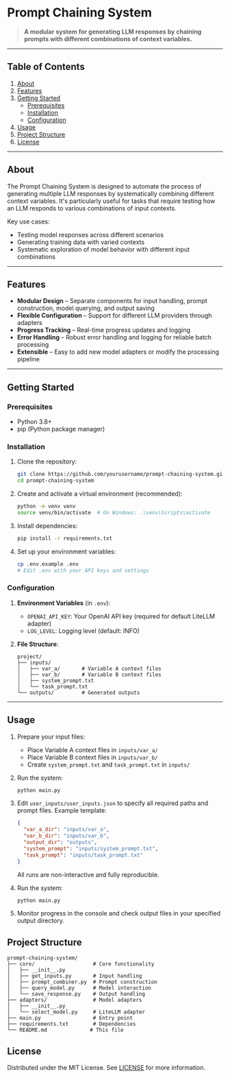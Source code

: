 # Prompt Chaining System

> **A modular system for generating LLM responses by chaining prompts with different combinations of context variables.**

---

## Table of Contents

1. [About](#about)  
2. [Features](#features)  
3. [Getting Started](#getting-started)  
   - [Prerequisites](#prerequisites)  
   - [Installation](#installation)  
   - [Configuration](#configuration)  
4. [Usage](#usage)  
5. [Project Structure](#project-structure)
6. [License](#license)  

---

## About

The Prompt Chaining System is designed to automate the process of generating multiple LLM responses by systematically combining different context variables. It's particularly useful for tasks that require testing how an LLM responds to various combinations of input contexts.

Key use cases:
- Testing model responses across different scenarios
- Generating training data with varied contexts
- Systematic exploration of model behavior with different input combinations

---

## Features

- **Modular Design** – Separate components for input handling, prompt construction, model querying, and output saving
- **Flexible Configuration** – Support for different LLM providers through adapters
- **Progress Tracking** – Real-time progress updates and logging
- **Error Handling** – Robust error handling and logging for reliable batch processing
- **Extensible** – Easy to add new model adapters or modify the processing pipeline

---

## Getting Started

### Prerequisites

- Python 3.8+
- pip (Python package manager)

### Installation

1. Clone the repository:
   ```bash
   git clone https://github.com/yourusername/prompt-chaining-system.git
   cd prompt-chaining-system
   ```

2. Create and activate a virtual environment (recommended):
   ```bash
   python -m venv venv
   source venv/bin/activate  # On Windows: .\venv\Scripts\activate
   ```

3. Install dependencies:
   ```bash
   pip install -r requirements.txt
   ```

4. Set up your environment variables:
   ```bash
   cp .env.example .env
   # Edit .env with your API keys and settings
   ```

### Configuration

1. **Environment Variables** (in `.env`):
   - `OPENAI_API_KEY`: Your OpenAI API key (required for default LiteLLM adapter)
   - `LOG_LEVEL`: Logging level (default: INFO)

2. **File Structure**:
   ```
   project/
   ├── inputs/
   │   ├── var_a/       # Variable A context files
   │   ├── var_b/       # Variable B context files
   │   ├── system_prompt.txt
   │   └── task_prompt.txt
   └── outputs/         # Generated outputs
   ```

---

## Usage

1. Prepare your input files:
   - Place Variable A context files in `inputs/var_a/`
   - Place Variable B context files in `inputs/var_b/`
   - Create `system_prompt.txt` and `task_prompt.txt` in `inputs/`

2. Run the system:
   ```bash
   python main.py
   ```

3. Edit `user_inputs/user_inputs.json` to specify all required paths and prompt files. Example template:
   ```json
   {
     "var_a_dir": "inputs/var_a",
     "var_b_dir": "inputs/var_b",
     "output_dir": "outputs",
     "system_prompt": "inputs/system_prompt.txt",
     "task_prompt": "inputs/task_prompt.txt"
   }
   ```
   All runs are non-interactive and fully reproducible.

4. Run the system:
   ```bash
   python main.py
   ```

5. Monitor progress in the console and check output files in your specified output directory.

## Project Structure

```
prompt-chaining-system/
├── core/                   # Core functionality
│   ├── __init__.py
│   ├── get_inputs.py       # Input handling
│   ├── prompt_combiner.py  # Prompt construction
│   ├── query_model.py      # Model interaction
│   └── save_response.py    # Output handling
├── adapters/               # Model adapters
│   ├── __init__.py
│   └── select_model.py     # LiteLLM adapter
├── main.py                 # Entry point
├── requirements.txt        # Dependencies
└── README.md              # This file
```

## License

Distributed under the MIT License. See [LICENSE](LICENSE) for more information.